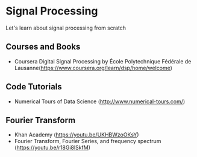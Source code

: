 # Signal Processing
Let's learn about signal processing from scratch

## Courses and Books

- Coursera Digital Signal Processing by École Polytechnique Fédérale de Lausanne(https://www.coursera.org/learn/dsp/home/welcome)

## Code Tutorials

- Numerical Tours of Data Science (http://www.numerical-tours.com/)

## Fourier Transform 

- Khan Academy (https://youtu.be/UKHBWzoOKsY)
- Fourier Transform, Fourier Series, and frequency spectrum (https://youtu.be/r18Gi8lSkfM)
